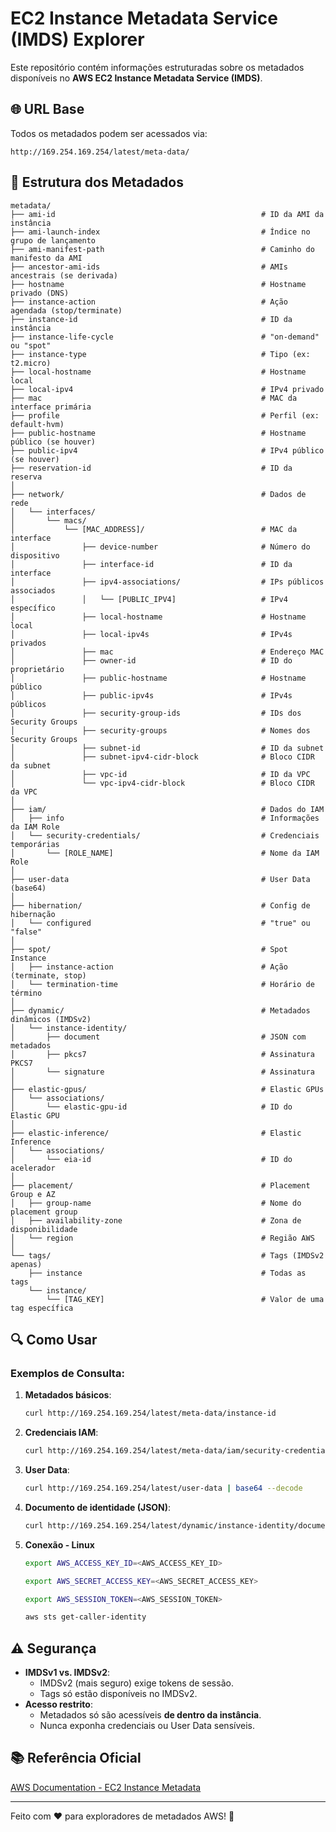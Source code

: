 # EC2 Instance Metadata Service (IMDS) Explorer  

Este repositório contém informações estruturadas sobre os metadados disponíveis no **AWS EC2 Instance Metadata Service (IMDS)**.  

## 🌐 URL Base  
Todos os metadados podem ser acessados via:  
```
http://169.254.169.254/latest/meta-data/
```

## 📂 Estrutura dos Metadados  

```
metadata/
├── ami-id                                              # ID da AMI da instância
├── ami-launch-index                                    # Índice no grupo de lançamento
├── ami-manifest-path                                   # Caminho do manifesto da AMI
├── ancestor-ami-ids                                    # AMIs ancestrais (se derivada)
├── hostname                                            # Hostname privado (DNS)
├── instance-action                                     # Ação agendada (stop/terminate)
├── instance-id                                         # ID da instância
├── instance-life-cycle                                 # "on-demand" ou "spot"
├── instance-type                                       # Tipo (ex: t2.micro)
├── local-hostname                                      # Hostname local
├── local-ipv4                                          # IPv4 privado
├── mac                                                 # MAC da interface primária
├── profile                                             # Perfil (ex: default-hvm)
├── public-hostname                                     # Hostname público (se houver)
├── public-ipv4                                         # IPv4 público (se houver)
├── reservation-id                                      # ID da reserva
│
├── network/                                            # Dados de rede
│   └── interfaces/
│       └── macs/
│           └── [MAC_ADDRESS]/                          # MAC da interface
│               ├── device-number                       # Número do dispositivo
│               ├── interface-id                        # ID da interface
│               ├── ipv4-associations/                  # IPs públicos associados
│               │   └── [PUBLIC_IPV4]                   # IPv4 específico
│               ├── local-hostname                      # Hostname local
│               ├── local-ipv4s                         # IPv4s privados
│               ├── mac                                 # Endereço MAC
│               ├── owner-id                            # ID do proprietário
│               ├── public-hostname                     # Hostname público
│               ├── public-ipv4s                        # IPv4s públicos
│               ├── security-group-ids                  # IDs dos Security Groups
│               ├── security-groups                     # Nomes dos Security Groups
│               ├── subnet-id                           # ID da subnet
│               ├── subnet-ipv4-cidr-block              # Bloco CIDR da subnet
│               ├── vpc-id                              # ID da VPC
│               └── vpc-ipv4-cidr-block                 # Bloco CIDR da VPC
│
├── iam/                                                # Dados do IAM
│   ├── info                                            # Informações da IAM Role
│   └── security-credentials/                           # Credenciais temporárias
│       └── [ROLE_NAME]                                 # Nome da IAM Role
│
├── user-data                                           # User Data (base64)
│
├── hibernation/                                        # Config de hibernação
│   └── configured                                      # "true" ou "false"
│
├── spot/                                               # Spot Instance
│   ├── instance-action                                 # Ação (terminate, stop)
│   └── termination-time                                # Horário de término
│
├── dynamic/                                            # Metadados dinâmicos (IMDSv2)
│   └── instance-identity/
│       ├── document                                    # JSON com metadados
│       ├── pkcs7                                       # Assinatura PKCS7
│       └── signature                                   # Assinatura
│
├── elastic-gpus/                                       # Elastic GPUs
│   └── associations/
│       └── elastic-gpu-id                              # ID do Elastic GPU
│
├── elastic-inference/                                  # Elastic Inference
│   └── associations/
│       └── eia-id                                      # ID do acelerador
│
├── placement/                                          # Placement Group e AZ
│   ├── group-name                                      # Nome do placement group
│   ├── availability-zone                               # Zona de disponibilidade
│   └── region                                          # Região AWS
│
└── tags/                                               # Tags (IMDSv2 apenas)
    ├── instance                                        # Todas as tags
    └── instance/
        └── [TAG_KEY]                                   # Valor de uma tag específica
```

## 🔍 Como Usar  
### Exemplos de Consulta:  
1. **Metadados básicos**:  
   ```sh
   curl http://169.254.169.254/latest/meta-data/instance-id
   ```

2. **Credenciais IAM**:  
   ```sh
   curl http://169.254.169.254/latest/meta-data/iam/security-credentials/[ROLE_NAME]
   ```

3. **User Data**:  
   ```sh
   curl http://169.254.169.254/latest/user-data | base64 --decode
   ```

4. **Documento de identidade (JSON)**:  
   ```sh
   curl http://169.254.169.254/latest/dynamic/instance-identity/document
   ```

5. **Conexão - Linux**
   ```sh
   export AWS_ACCESS_KEY_ID=<AWS_ACCESS_KEY_ID>
   ```
   ```sh 
   export AWS_SECRET_ACCESS_KEY=<AWS_SECRET_ACCESS_KEY>
   ```
   ```sh
   export AWS_SESSION_TOKEN=<AWS_SESSION_TOKEN>
   ```
   ```sh
   aws sts get-caller-identity
   ```



## ⚠️ Segurança  
- **IMDSv1 vs. IMDSv2**:  
  - IMDSv2 (mais seguro) exige tokens de sessão.  
  - Tags só estão disponíveis no IMDSv2.  
- **Acesso restrito**:  
  - Metadados só são acessíveis **de dentro da instância**.  
  - Nunca exponha credenciais ou User Data sensíveis.  

## 📚 Referência Oficial  
[AWS Documentation - EC2 Instance Metadata](https://docs.aws.amazon.com/AWSEC2/latest/UserGuide/ec2-instance-metadata.html)  

---

Feito com ❤️ para exploradores de metadados AWS! 🚀
